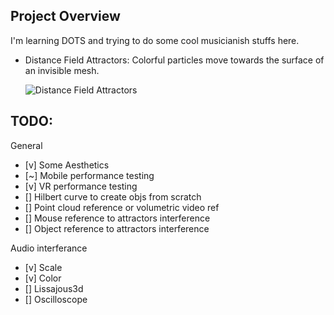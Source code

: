 ## Project Overview

I'm learning DOTS and trying to do some cool musicianish stuffs here.

 * Distance Field Attractors: Colorful particles move towards the surface of an invisible mesh.

    ![Distance Field Attractors](_imgs/DistanceFieldAttractors.gif?raw=true)

## TODO:

General
* [v] Some Aesthetics  
* [~] Mobile performance testing
* [v] VR performance testing
* [] Hilbert curve to create objs from scratch
* [] Point cloud reference or volumetric video ref
* [] Mouse reference to attractors interference
* [] Object reference to attractors interference

Audio interferance 
* [v] Scale
* [v] Color
* [] Lissajous3d
* [] Oscilloscope
